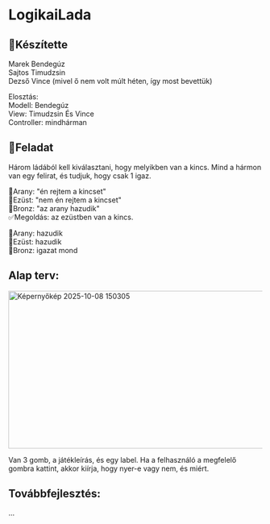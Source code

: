 # LogikaiLada

## 👥Készítette
Marek Bendegúz  
Sajtos Timudzsin  
Dezső Vince (mivel ő nem volt múlt héten, így most bevettük)

Elosztás:  
Modell: Bendegúz  
View: Timudzsin És Vince  
Controller: mindhárman

## 🚩Feladat
Három ládából kell kiválasztani, hogy melyikben van a kincs.
Mind a hármon van egy felirat, és tudjuk, hogy csak 1 igaz.

🥇Arany: "én rejtem a kincset"  
🥈Ezüst: "nem én rejtem a kincset"  
🥉Bronz: "az arany hazudik"  
✅Megoldás: az ezüstben van a kincs.

🥇Arany: hazudik  
🥈Ezüst: hazudik  
🥉Bronz: igazat mond

## Alap terv:
<img width="569" height="313" alt="Képernyőkép 2025-10-08 150305" src="https://github.com/user-attachments/assets/eac8b9db-94fe-48b0-bc8d-89d32cce7cff" />


Van 3 gomb, a játékleírás, és egy label. Ha a felhasználó a megfelelő gombra kattint, akkor kiírja, hogy nyer-e vagy nem, és miért.

## Továbbfejlesztés:
...
